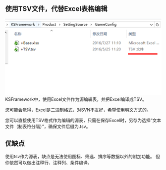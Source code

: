 
## 使用TSV文件，代替Excel表格编辑

![](../images/setting/tsv-instead-excel.png)
KSFramework中，使用Excel文件作为源编辑表，并把Excel编译成TSV。

您可能会觉得，Excel是二进制格式，对SVN不友好，希望使用明文方式的。

您可以直接使用TSV格式作为编辑的源表，只需在保存Excel时，另存为选择“文本文件（制表符分隔）”，确保文件后缀为.tsv。

## 优缺点

使用tsv作为源表，缺点是无法使用图标、筛选、排序等数据以外的附加功能。 但你依然可以做出注释行、注释列、条件编译。
